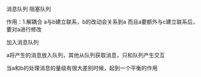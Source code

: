 
消息队列
阻塞队列


作用：1.解耦合
a与b建立联系，b的改动会关系到a
而且a要额外与c建立联系后，要对a进行修改

加入消息队列

a将产生的消息放入队列，其他从队列获取消息，只和队列产生交互


当a和b的处理消息的量级有很大差别时候，起到一个平衡的作用